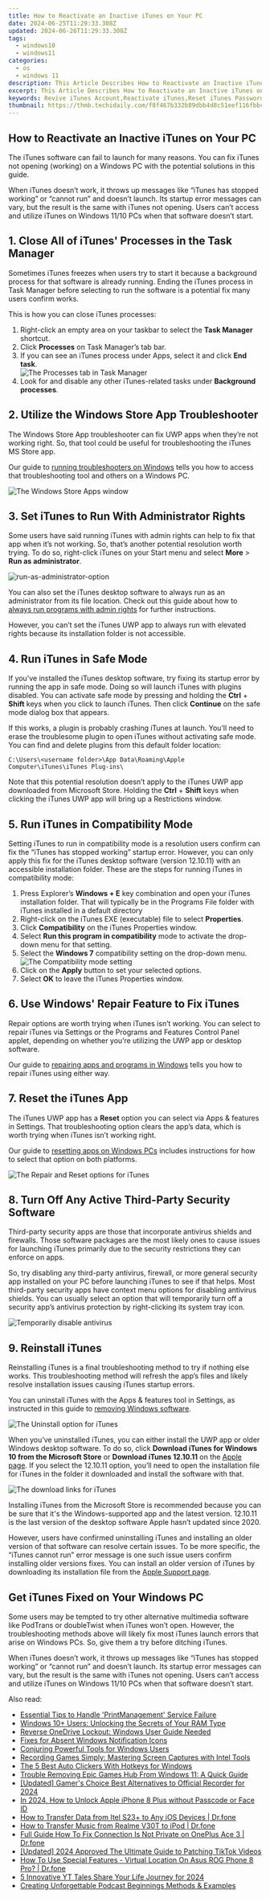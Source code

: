 ```yaml
---
title: How to Reactivate an Inactive iTunes on Your PC
date: 2024-06-25T11:29:33.308Z
updated: 2024-06-26T11:29:33.308Z
tags:
  - windows10
  - windows11
categories:
  - os
  - windows 11
description: This Article Describes How to Reactivate an Inactive iTunes on Your PC
excerpt: This Article Describes How to Reactivate an Inactive iTunes on Your PC
keywords: Revive iTunes Account,Reactivate iTunes,Reset iTunes Password,Restart iTunes Service,Fix Inactive iTunes,Activate iTunes on PC,ITunes Not Working
thumbnail: https://thmb.techidaily.com/f8f467b332b89dbb4d8c51eef116fbbce4476e735f93f6027b47c78945bb4e75.jpg
---
```


## How to Reactivate an Inactive iTunes on Your PC

 The iTunes software can fail to launch for many reasons. You can fix iTunes not opening (working) on a Windows PC with the potential solutions in this guide.

 When iTunes doesn’t work, it throws up messages like “iTunes has stopped working” or “cannot run” and doesn’t launch. Its startup error messages can vary, but the result is the same with iTunes not opening. Users can’t access and utilize iTunes on Windows 11/10 PCs when that software doesn’t start.

## 1\. Close All of iTunes' Processes in the Task Manager

 Sometimes iTunes freezes when users try to start it because a background process for that software is already running. Ending the iTunes process in Task Manager before selecting to run the software is a potential fix many users confirm works.

 This is how you can close iTunes processes:

1. Right-click an empty area on your taskbar to select the **Task Manager** shortcut.
2. Click **Processes** on Task Manager’s tab bar.
3. If you can see an iTunes process under Apps, select it and click **End task**.  
![The Processes tab in Task Manager](https://static1.makeuseofimages.com/wordpress/wp-content/uploads/2023/10/processes-tab.jpg)
4. Look for and disable any other iTunes-related tasks under **Background processes**.

## 2\. Utilize the Windows Store App Troubleshooter

 The Windows Store App troubleshooter can fix UWP apps when they’re not working right. So, that tool could be useful for troubleshooting the iTunes MS Store app.

 Our guide to [running troubleshooters on Windows](https://www.makeuseof.com/run-troubleshooter-windows-10-11/) tells you how to access that troubleshooting tool and others on a Windows PC.

![The Windows Store Apps window](https://static1.makeuseofimages.com/wordpress/wp-content/uploads/2023/10/windows-store-apps.jpg)

## 3\. Set iTunes to Run With Administrator Rights

 Some users have said running iTunes with admin rights can help to fix that app when it’s not working. So, that’s another potential resolution worth trying. To do so, right-click iTunes on your Start menu and select **More** \> **Run as administrator**.

![run-as-administrator-option](https://static1.makeuseofimages.com/wordpress/wp-content/uploads/2023/10/run-as-administrator-option.jpg)

 You can also set the iTunes desktop software to always run as an administrator from its file location. Check out this guide about how to [always run programs with admin rights](https://www.makeuseof.com/tag/always-run-apps-administrator-windows/) for further instructions.

 However, you can’t set the iTunes UWP app to always run with elevated rights because its installation folder is not accessible.

## 4\. Run iTunes in Safe Mode

 If you’ve installed the iTunes desktop software, try fixing its startup error by running the app in safe mode. Doing so will launch iTunes with plugins disabled. You can activate safe mode by pressing and holding the **Ctrl** \+ **Shift** keys when you click to launch iTunes. Then click **Continue** on the safe mode dialog box that appears.

 If this works, a plugin is probably crashing iTunes at launch. You’ll need to erase the troublesome plugin to open iTunes without activating safe mode. You can find and delete plugins from this default folder location:

`C:\Users\<username folder>\App Data\Roaming\Apple Computer\iTunes\iTunes Plug-ins\`

Note that this potential resolution doesn’t apply to the iTunes UWP app downloaded from Microsoft Store. Holding the **Ctrl** \+ **Shift** keys when clicking the iTunes UWP app will bring up a Restrictions window.

## 5\. Run iTunes in Compatibility Mode

 Setting iTunes to run in compatibility mode is a resolution users confirm can fix the “iTunes has stopped working” startup error. However, you can only apply this fix for the iTunes desktop software (version 12.10.11) with an accessible installation folder. These are the steps for running iTunes in compatibility mode:

1. Press Explorer’s **Windows + E** key combination and open your iTunes installation folder. That will typically be in the Programs File folder with iTunes installed in a default directory
2. Right-click on the iTunes EXE (executable) file to select **Properties**.
3. Click **Compatibility** on the iTunes Properties window.
4. Select **Run this program in compatibility** mode to activate the drop-down menu for that setting.
5. Select the **Windows 7** compatibility setting on the drop-down menu.  
![The Compatibility mode setting](https://static1.makeuseofimages.com/wordpress/wp-content/uploads/2023/10/compatibility-mode-settings.jpg)
6. Click on the **Apply** button to set your selected options.
7. Select **OK** to leave the iTunes Properties window.

## 6\. Use Windows' Repair Feature to Fix iTunes

 Repair options are worth trying when iTunes isn’t working. You can select to repair iTunes via Settings or the Programs and Features Control Panel applet, depending on whether you’re utilizing the UWP app or desktop software.

 Our guide to [repairing apps and programs in Windows](https://www.makeuseof.com/windows-repair-apps-programs/) tells you how to repair iTunes using either way.

## 7\. Reset the iTunes App

 The iTunes UWP app has a **Reset** option you can select via Apps & features in Settings. That troubleshooting option clears the app’s data, which is worth trying when iTunes isn’t working right.

 Our guide to [resetting apps on Windows PCs](https://www.makeuseof.com/windows-reset-app/) includes instructions for how to select that option on both platforms.

![The Repair and Reset options for iTunes](https://static1.makeuseofimages.com/wordpress/wp-content/uploads/2023/10/repair-and-reset-options.jpg)

## 8\. Turn Off Any Active Third-Party Security Software

 Third-party security apps are those that incorporate antivirus shields and firewalls. Those software packages are the most likely ones to cause issues for launching iTunes primarily due to the security restrictions they can enforce on apps.

 So, try disabling any third-party antivirus, firewall, or more general security app installed on your PC before launching iTunes to see if that helps. Most third-party security apps have context menu options for disabling antivirus shields. You can usually select an option that will temporarily turn off a security app’s antivirus protection by right-clicking its system tray icon.

![Temporarily disable antivirus](https://static1.makeuseofimages.com/wordpress/wp-content/uploads/2022/06/disable-antivirus.jpg)

## 9\. Reinstall iTunes

 Reinstalling iTunes is a final troubleshooting method to try if nothing else works. This troubleshooting method will refresh the app’s files and likely resolve installation issues causing iTunes startup errors.

 You can uninstall iTunes with the Apps & features tool in Settings, as instructed in this guide to [removing Windows software](https://www.makeuseof.com/windows-11-different-ways-to-uninstall-software/).

![The Uninstall option for iTunes](https://static1.makeuseofimages.com/wordpress/wp-content/uploads/2023/10/uninstall-option.jpg)

 When you’ve uninstalled iTunes, you can either install the UWP app or older Windows desktop software. To do so, click **Download iTunes for Windows 10 from the Microsoft Store** or **Download iTunes 12.10.11** on the [Apple page](https://support.apple.com/en-gb/HT210384). If you select the 12.10.11 option, you’ll need to open the installation file for iTunes in the folder it downloaded and install the software with that.

![The download links for iTunes](https://static1.makeuseofimages.com/wordpress/wp-content/uploads/2023/10/itunes-download-options.jpg)

 Installing iTunes from the Microsoft Store is recommended because you can be sure that it's the Windows-supported app and the latest version. 12.10.11 is the last version of the desktop software Apple hasn’t updated since 2020\.

 However, users have confirmed uninstalling iTunes and installing an older version of that software can resolve certain issues. To be more specific, the “iTunes cannot run” error message is one such issue users confirm installing older versions fixes. You can install an older version of iTunes by downloading its installation file from the [Apple Support page](https://support.apple.com/downloads/itunes).

## Get iTunes Fixed on Your Windows PC

 Some users may be tempted to try other alternative multimedia software like PodTrans or doubleTwist when iTunes won’t open. However, the troubleshooting methods above will likely fix most iTunes launch errors that arise on Windows PCs. So, give them a try before ditching iTunes.

 When iTunes doesn’t work, it throws up messages like “iTunes has stopped working” or “cannot run” and doesn’t launch. Its startup error messages can vary, but the result is the same with iTunes not opening. Users can’t access and utilize iTunes on Windows 11/10 PCs when that software doesn’t start.

<span class="atpl-alsoreadstyle">Also read:</span>
<div><ul>
<li><a href="https://win11.techidaily.com/essential-tips-to-handle-printmanagement-service-failure/"><u>Essential Tips to Handle 'PrintManagement' Service Failure</u></a></li>
<li><a href="https://win11.techidaily.com/windows-10plus-users-unlocking-the-secrets-of-your-ram-type/"><u>Windows 10+ Users: Unlocking the Secrets of Your RAM Type</u></a></li>
<li><a href="https://win11.techidaily.com/reverse-onedrive-lockout-windows-user-guide-needed/"><u>Reverse OneDrive Lockout: Windows User Guide Needed</u></a></li>
<li><a href="https://win11.techidaily.com/fixes-for-absent-windows-notification-icons/"><u>Fixes for Absent Windows Notification Icons</u></a></li>
<li><a href="https://win11.techidaily.com/conjuring-powerful-tools-for-windows-users/"><u>Conjuring Powerful Tools for Windows Users</u></a></li>
<li><a href="https://win11.techidaily.com/recording-games-simply-mastering-screen-captures-with-intel-tools/"><u>Recording Games Simply: Mastering Screen Captures with Intel Tools</u></a></li>
<li><a href="https://win11.techidaily.com/the-5-best-auto-clickers-with-hotkeys-for-windows/"><u>The 5 Best Auto Clickers With Hotkeys for Windows</u></a></li>
<li><a href="https://win11.techidaily.com/trouble-removing-epic-games-hub-from-windows-11-a-quick-guide/"><u>Trouble Removing Epic Games Hub From Windows 11: A Quick Guide</u></a></li>
<li><a href="https://screen-mirroring-recording.techidaily.com/updated-gamers-choice-best-alternatives-to-official-recorder-for-2024/"><u>[Updated] Gamer's Choice  Best Alternatives to Official Recorder for 2024</u></a></li>
<li><a href="https://ios-unlock.techidaily.com/in-2024-how-to-unlock-apple-iphone-8-plus-without-passcode-or-face-id-by-drfone-ios/"><u>In 2024, How to Unlock Apple iPhone 8 Plus without Passcode or Face ID</u></a></li>
<li><a href="https://android-transfer.techidaily.com/how-to-transfer-data-from-itel-s23plus-to-any-ios-devices-drfone-by-drfone-transfer-from-android-transfer-from-android/"><u>How to Transfer Data from Itel S23+ to Any iOS Devices | Dr.fone</u></a></li>
<li><a href="https://android-transfer.techidaily.com/how-to-transfer-music-from-realme-v30t-to-ipod-drfone-by-drfone-transfer-from-android-transfer-from-android/"><u>How to Transfer Music from Realme V30T to iPod | Dr.fone</u></a></li>
<li><a href="https://howto.techidaily.com/full-guide-how-to-fix-connection-is-not-private-on-oneplus-ace-3-drfone-by-drfone-fix-android-problems-fix-android-problems/"><u>Full Guide How To Fix Connection Is Not Private on OnePlus Ace 3 | Dr.fone</u></a></li>
<li><a href="https://tiktok-video-recordings.techidaily.com/updated-2024-approved-the-ultimate-guide-to-patching-tiktok-videos/"><u>[Updated] 2024 Approved  The Ultimate Guide to Patching TikTok Videos</u></a></li>
<li><a href="https://change-location.techidaily.com/how-to-use-special-features-virtual-location-on-asus-rog-phone-8-pro-drfone-by-drfone-virtual-android/"><u>How To Use Special Features - Virtual Location On Asus ROG Phone 8 Pro? | Dr.fone</u></a></li>
<li><a href="https://youtube-web.techidaily.com/ovative-yt-tales-share-your-life-journey-for-2024/"><u>5 Innovative YT Tales  Share Your Life Journey for 2024</u></a></li>
<li><a href="https://extra-tips.techidaily.com/creating-unforgettable-podcast-beginnings-methods-and-examples/"><u>Creating Unforgettable Podcast Beginnings  Methods & Examples</u></a></li>
</ul></div>

<ins class="adsbygoogle"
      style="display:block"
      data-ad-client="ca-pub-7571918770474297"
      data-ad-slot="8358498916"
      data-ad-format="auto"
      data-full-width-responsive="true"></ins>